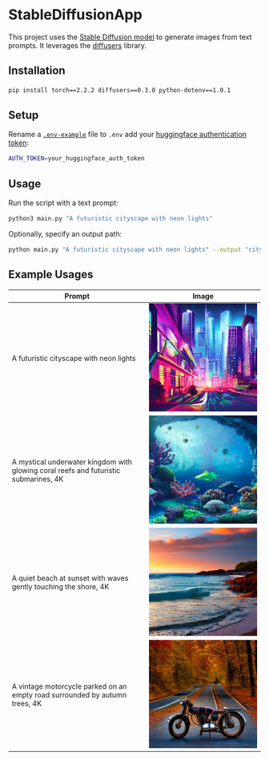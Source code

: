 # StableDiffusionApp

This project uses the [Stable Diffusion model](https://huggingface.co/CompVis/stable-diffusion-v1-4) to generate images from text prompts. It leverages the [diffusers](https://github.com/huggingface/diffusers) library.



## Installation

```sh
pip install torch==2.2.2 diffusers==0.3.0 python-dotenv==1.0.1
```

## Setup

Rename a [`.env-example`](.env-example) file to `.env` add your [huggingface authentication token](https://huggingface.co/docs/hub/en/security-tokens#user-access-tokens):

```sh
AUTH_TOKEN=your_huggingface_auth_token
```

## Usage

Run the script with a text prompt:

```sh
python3 main.py "A futuristic cityscape with neon lights"
```

Optionally, specify an output path:

```sh
python main.py "A futuristic cityscape with neon lights" --output "city.png"
```

## Example Usages  

| Prompt | Image |  
|--------|-------|  
| A futuristic cityscape with neon lights | ![](results/image_1.png) |  
| A mystical underwater kingdom with glowing coral reefs and futuristic submarines, 4K | ![](results/image_2.png) |  
| A quiet beach at sunset with waves gently touching the shore, 4K | ![](results/image_3.png) |  
| A vintage motorcycle parked on an empty road surrounded by autumn trees, 4K | ![](results/image_4.png) |  

